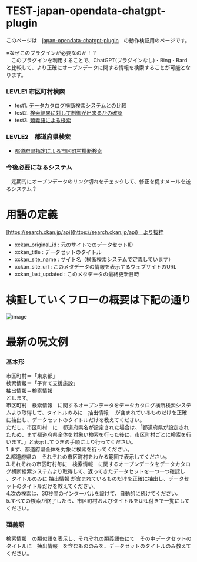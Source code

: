 # TEST-japan-opendata-chatgpt-plugin  
このページは　[japan-opendata-chatgpt-plugin](https://github.com/FooQoo/japan-opendata-chatgpt-plugin/blob/main/docs/usage.md#japan-opendata%E3%83%97%E3%83%A9%E3%82%B0%E3%82%A4%E3%83%B3%E3%81%AE%E4%BD%BF%E3%81%84%E6%96%B9)　の動作検証用のページです。  

※なぜこのプラグインが必要なのか！？  
　このプラグインを利用することで、ChatGPT(プラグインなし)・Bing・Bardと比較して、より正確にオープンデータに関する情報を検索することが可能となります。  
 
### LEVLE1 市区町村検索 
 - test1. [データカタログ横断検索システムとの比較](https://github.com/yamamoto-ryuzo/TEST-japan-opendata-chatgpt-plugin/blob/main/%E3%83%87%E3%83%BC%E3%82%BF%E3%82%AB%E3%82%BF%E3%83%AD%E3%82%B0%E6%A8%AA%E6%96%AD%E6%A4%9C%E7%B4%A2%E3%82%B7%E3%82%B9%E3%83%86%E3%83%A0%E3%81%A8%E3%81%AE%E6%AF%94%E8%BC%83.md)  
 - test2. [検索結果に対して制御が出来るかの確認](https://github.com/yamamoto-ryuzo/TEST-japan-opendata-chatgpt-plugin/blob/main/%E6%A4%9C%E7%B4%A2%E7%B5%90%E6%9E%9C%E3%81%AB%E5%AF%BE%E3%81%97%E3%81%A6%E5%88%B6%E5%BE%A1%E3%81%8C%E5%87%BA%E6%9D%A5%E3%82%8B%E3%81%8B%E3%81%AE%E7%A2%BA%E8%AA%8D.md)   
 - test3. [類義語による検索](https://github.com/yamamoto-ryuzo/TEST-japan-opendata-chatgpt-plugin/blob/main/%E9%A1%9E%E7%BE%A9%E8%AA%9E%E3%81%AB%E3%82%88%E3%82%8B%E6%A4%9C%E7%B4%A2%20.md)
### LEVLE2　都道府県検索
 - [都道府県指定による市区町村横断検索](https://github.com/yamamoto-ryuzo/TEST-japan-opendata-chatgpt-plugin/blob/main/%E9%83%BD%E9%81%93%E5%BA%9C%E7%9C%8C%E6%8C%87%E5%AE%9A%E3%81%AB%E3%82%88%E3%82%8B%E5%B8%82%E5%8C%BA%E7%94%BA%E6%9D%91%E6%A8%AA%E6%96%AD%E6%A4%9C%E7%B4%A2.md)

### 今後必要になるシステム  
　定期的にオープンデータのリンク切れをチェックして、修正を促すメールを送るシステム？  

# 用語の定義  
 [https://search.ckan.jp/api](https://search.ckan.jp/api)　より抜粋
- xckan_original_id : 元のサイトでのデータセットID  
- xckan_title : データセットのタイトル  
- xckan_site_name : サイト名（横断検索システムで定義しています）  
- xckan_site_url : このメタデータの情報を表示するウェブサイトのURL  
- xckan_last_updated : このメタデータの最終更新日時  

# 検証していくフローの概要は下記の通り
![image](https://github.com/yamamoto-ryuzo/TEST-japan-opendata-chatgpt-plugin/assets/86514652/948ace0c-f595-4db6-964d-4f1ae3104525)

# 最新の呪文例  
### 基本形
市区町村＝「東京都」   
検索情報＝「子育て支援施設」  
抽出情報＝検索情報  
とします。  
市区町村　検索情報　に関するオープンデータをデータカタログ横断検索システムより取得して、タイトルのみに　抽出情報　 が含まれているものだけを正確に抽出し、データセットのタイトルだけを教えてください。  
ただし、市区町村　に　都道府県名が設定された場合は、「都道府県が設定されたため、まず都道府県全体を対象い検索を行った後に、市区町村ごとに検索を行います。」と表示してつぎの手順により行ってください。  
1.まず、都道府県全体を対象に検索を行ってください。  
2.都道府県の　それぞれの市区町村をわかる範囲で表示してください。  
3.それぞれの市区町村毎に　検索情報　に関するオープンデータをデータカタログ横断検索システムより取得して、返ってきたデータセットを一つ一つ確認し 、タイトルのみに 抽出情報 が含まれているものだけを正確に抽出し、データセットのタイトルだけを教えてください。  
4.次の検索は、30秒間のインターバルを設けて、自動的に続けてください。  
5.すべての検索が終了したら、市区町村およびタイトルをURL付きで一覧にしてください。  
### 類義語  
検索情報　の類似語を表示し、それぞれの類義語毎にて　その中データセットのタイトルに　抽出情報　を含むもののみを、データセットのタイトルのみ教えてください。  

